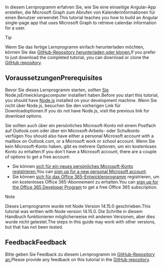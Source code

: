 <!-- markdownlint-disable MD002 MD041 -->

<span data-ttu-id="6e720-101">In diesem Lernprogramm erfahren Sie, wie Sie eine einseitige Angular-App erstellen, die Microsoft Graph zum Abrufen von Kalenderinformationen für einen Benutzer verwendet.</span><span class="sxs-lookup"><span data-stu-id="6e720-101">This tutorial teaches you how to build an Angular single-page app that uses Microsoft Graph to retrieve calendar information for a user.</span></span>

> [!TIP]
> <span data-ttu-id="6e720-102">Wenn Sie das fertige Lernprogramm einfach herunterladen möchten, können Sie das [GitHub-Repository herunterladen oder klonen.](https://github.com/microsoftgraph/msgraph-training-angularspa)</span><span class="sxs-lookup"><span data-stu-id="6e720-102">If you prefer to just download the completed tutorial, you can download or clone the [GitHub repository](https://github.com/microsoftgraph/msgraph-training-angularspa).</span></span>

## <a name="prerequisites"></a><span data-ttu-id="6e720-103">Voraussetzungen</span><span class="sxs-lookup"><span data-stu-id="6e720-103">Prerequisites</span></span>

<span data-ttu-id="6e720-104">Bevor Sie dieses Lernprogramm starten, sollten [ Sie ](https://nodejs.org)Node.jsEntwicklungscomputer installiert haben.</span><span class="sxs-lookup"><span data-stu-id="6e720-104">Before you start this tutorial, you should have [Node.js](https://nodejs.org) installed on your development machine.</span></span> <span data-ttu-id="6e720-105">Wenn Sie nicht über Node.js, besuchen Sie den vorherigen Link für Downloadoptionen.</span><span class="sxs-lookup"><span data-stu-id="6e720-105">If you do not have Node.js, visit the previous link for download options.</span></span>

<span data-ttu-id="6e720-106">Sie sollten auch über ein persönliches Microsoft-Konto mit einem Postfach auf Outlook.com oder über ein Microsoft-Arbeits- oder Schulkonto verfügen.</span><span class="sxs-lookup"><span data-stu-id="6e720-106">You should also have either a personal Microsoft account with a mailbox on Outlook.com, or a Microsoft work or school account.</span></span> <span data-ttu-id="6e720-107">Wenn Sie kein Microsoft-Konto haben, gibt es mehrere Optionen, um ein kostenloses Konto zu erhalten:</span><span class="sxs-lookup"><span data-stu-id="6e720-107">If you don't have a Microsoft account, there are a couple of options to get a free account:</span></span>

- <span data-ttu-id="6e720-108">Sie können [sich für ein neues persönliches Microsoft-Konto registrieren.](https://signup.live.com/signup?wa=wsignin1.0&rpsnv=12&ct=1454618383&rver=6.4.6456.0&wp=MBI_SSL_SHARED&wreply=https://mail.live.com/default.aspx&id=64855&cbcxt=mai&bk=1454618383&uiflavor=web&uaid=b213a65b4fdc484382b6622b3ecaa547&mkt=E-US&lc=1033&lic=1)</span><span class="sxs-lookup"><span data-stu-id="6e720-108">You can [sign up for a new personal Microsoft account](https://signup.live.com/signup?wa=wsignin1.0&rpsnv=12&ct=1454618383&rver=6.4.6456.0&wp=MBI_SSL_SHARED&wreply=https://mail.live.com/default.aspx&id=64855&cbcxt=mai&bk=1454618383&uiflavor=web&uaid=b213a65b4fdc484382b6622b3ecaa547&mkt=E-US&lc=1033&lic=1).</span></span>
- <span data-ttu-id="6e720-109">Sie können [sich für das Office 365-Entwicklerprogramm](https://developer.microsoft.com/office/dev-program) registrieren, um ein kostenloses Office 365-Abonnement zu erhalten.</span><span class="sxs-lookup"><span data-stu-id="6e720-109">You can [sign up for the Office 365 Developer Program](https://developer.microsoft.com/office/dev-program) to get a free Office 365 subscription.</span></span>

> [!NOTE]
> <span data-ttu-id="6e720-110">Dieses Lernprogramm wurde mit Node Version 14.15.0 geschrieben.</span><span class="sxs-lookup"><span data-stu-id="6e720-110">This tutorial was written with Node version 14.15.0.</span></span> <span data-ttu-id="6e720-111">Die Schritte in diesem Handbuch funktionieren möglicherweise mit anderen Versionen, aber dies wurde nicht getestet.</span><span class="sxs-lookup"><span data-stu-id="6e720-111">The steps in this guide may work with other versions, but that has not been tested.</span></span>

## <a name="feedback"></a><span data-ttu-id="6e720-112">Feedback</span><span class="sxs-lookup"><span data-stu-id="6e720-112">Feedback</span></span>

<span data-ttu-id="6e720-113">Bitte geben Sie Feedback zu diesem Lernprogramm im [GitHub-Repository an.](https://github.com/microsoftgraph/msgraph-training-angularspa)</span><span class="sxs-lookup"><span data-stu-id="6e720-113">Please provide any feedback on this tutorial in the [GitHub repository](https://github.com/microsoftgraph/msgraph-training-angularspa).</span></span>

